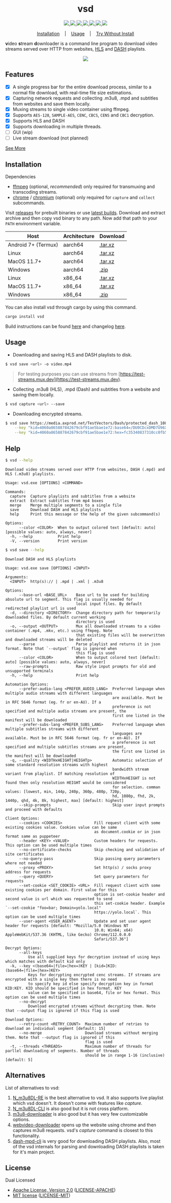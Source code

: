 <h1 align="center">vsd</h1>

<p align="center">
  <a href="https://github.com/clitic/vsd">
    <img src="https://img.shields.io/github/downloads/clitic/vsd/total?logo=github&style=flat-square">
  </a>
  <a href="https://crates.io/crates/vsd">
    <img src="https://img.shields.io/crates/d/vsd?logo=rust&style=flat-square">
  </a>
  <a href="https://crates.io/crates/vsd">
    <img src="https://img.shields.io/crates/v/vsd?style=flat-square">
  </a>
  <a href="https://github.com/clitic/vsd">
    <img src="https://img.shields.io/github/actions/workflow/status/clitic/vsd/build.yml?logo=github&style=flat-square">
  </a>
  <a href="https://github.com/clitic/vsd#license">
    <img src="https://img.shields.io/crates/l/vsd?style=flat-square">
  </a>
  <a href="https://github.com/clitic/vsd">
    <img src="https://img.shields.io/github/repo-size/clitic/vsd?logo=github&style=flat-square">
  </a>
  <a href="https://colab.research.google.com/github/clitic/vsd/blob/main/vsd/vsd-on-colab.ipynb">
    <img src="https://img.shields.io/badge/Open%20In%20Colab-F9AB00?logo=googlecolab&color=525252&style=flat-square">
  </a>
</p>

<p align="center">
  <a href="#Installation">Installation</a>
  &nbsp;&nbsp;&nbsp;|&nbsp;&nbsp;&nbsp;
  <a href="#Usage">Usage</a>
  &nbsp;&nbsp;&nbsp;|&nbsp;&nbsp;&nbsp;
  <a href="https://colab.research.google.com/github/clitic/vsd/blob/main/vsd/vsd-on-colab.ipynb">Try Without Install</a>
</p>

**v**ideo **s**tream **d**ownloader is a command line program to download video streams served over HTTP from websites, [HLS](https://howvideo.works/#hls) and [DASH](https://howvideo.works/#dash) playlists.

<p align="center">
  <img src="https://github.com/clitic/vsd/blob/main/vsd/images/showcase.gif">
</p>

## Features

- [x] A single progress bar for the entire download process, similar to a normal file download, with real-time file size estimations.
- [x] Capturing network requests and collecting .m3u8, .mpd and subtitles from websites and save them locally.
- [x] Muxing streams to single video container using ffmpeg.
- [x] Supports `AES-128`, `SAMPLE-AES`, `CENC`, `CBCS`, `CENS` and `CBC1` decryption.
- [x] Supports HLS and DASH
- [x] Supports downloading in multiple threads.
- [ ] GUI (wip)
- [ ] Live stream download (not planned)

<a href="#Help">See More</a>

## Installation
  
Dependencies

- [ffmpeg](https://www.ffmpeg.org/download.html) (optional, *recommended*) only required for transmuxing and transcoding streams.
- [chrome](https://www.google.com/chrome) / [chromium](https://www.chromium.org/getting-involved/download-chromium/) (optional) only required for `capture` and `collect` subcommands. 

Visit [releases](https://github.com/clitic/vsd/releases) for prebuilt binaries or use [latest builds](https://nightly.link/clitic/vsd/workflows/build/main). Download and extract archive and then copy vsd binary to any path. Now add that path to your `PATH` environment variable. 

| Host                | Architecture | Download                                                                                                     |
|---------------------|--------------|--------------------------------------------------------------------------------------------------------------|
| Android 7+ (Termux) | aarch64      | [.tar.xz](https://github.com/clitic/vsd/releases/download/0.3.3/vsd-0.3.3-aarch64-linux-android.tar.xz)      |
| Linux               | aarch64      | [.tar.xz](https://github.com/clitic/vsd/releases/download/0.3.3/vsd-0.3.3-aarch64-unknown-linux-musl.tar.xz) |
| MacOS 11.7+         | aarch64      | [.tar.xz](https://github.com/clitic/vsd/releases/download/0.3.3/vsd-0.3.3-aarch64-apple-darwin.tar.xz)       |
| Windows             | aarch64      | [.zip](https://github.com/clitic/vsd/releases/download/0.3.3/vsd-0.3.3-aarch64-pc-windows-msvc.zip)          |
| Linux               | x86_64       | [.tar.xz](https://github.com/clitic/vsd/releases/download/0.3.3/vsd-0.3.3-x86_64-unknown-linux-musl.tar.xz)  |
| MacOS 11.7+         | x86_64       | [.tar.xz](https://github.com/clitic/vsd/releases/download/0.3.3/vsd-0.3.3-x86_64-apple-darwin.tar.xz)        |
| Windows             | x86_64       | [.zip](https://github.com/clitic/vsd/releases/download/0.3.3/vsd-0.3.3-x86_64-pc-windows-msvc.zip)           |

You can also install vsd through cargo by using this command. 

```bash
cargo install vsd
```

Build instructions can be found [here](https://github.com/clitic/vsd/blob/main/vsd/BUILD.md) and changelog [here](https://github.com/clitic/vsd/blob/main/vsd/CHANGELOG.md).

## Usage

- Downloading and saving HLS and DASH playlists to disk.

```bash
$ vsd save <url> -o video.mp4
```

> For testing purposes you can use streams from [https://test-streams.mux.dev](https://test-streams.mux.dev).

- Collecting .m3u8 (HLS), .mpd (Dash) and subtitles from a website and saving them locally.

```bash
$ vsd capture <url> --save
```

- Downloading encrypted streams.

```bash
$ vsd save https://media.axprod.net/TestVectors/Dash/protected_dash_1080p_h264_singlekey/manifest.mpd \
    --key "kid=4060a865887842679cbf91ae5bae1e72:base64=/DU0CDcxDMD7U96X4ipp4A==" \
    --key "kid=4060a865887842679cbf91ae5bae1e72:hex=fc35340837310cc0fb53de97e22a69e0"
```

## Help

```bash
$ vsd --help
```

```
Download video streams served over HTTP from websites, DASH (.mpd) and HLS (.m3u8) playlists.

Usage: vsd.exe [OPTIONS] <COMMAND>

Commands:
  capture  Capture playlists and subtitles from a website
  extract  Extract subtitles from mp4 boxes
  merge    Merge multiple segments to a single file
  save     Download DASH and HLS playlists
  help     Print this message or the help of the given subcommand(s)

Options:
      --color <COLOR>  When to output colored text [default: auto] [possible values: auto, always, never]
  -h, --help           Print help
  -V, --version        Print version
```

```bash
$ vsd save --help
```

```
Download DASH and HLS playlists

Usage: vsd.exe save [OPTIONS] <INPUT>

Arguments:
  <INPUT>  http(s):// | .mpd | .xml | .m3u8

Options:
      --base-url <BASE_URL>    Base url to be used for building absolute url to segment. This flag is usually needed for
                               local input files. By default redirected playlist url is used
  -d, --directory <DIRECTORY>  Change directory path for temporarily downloaded files. By default current working
                               directory is used
  -o, --output <OUTPUT>        Mux all downloaded streams to a video container (.mp4, .mkv, etc.) using ffmpeg. Note
                               that existing files will be overwritten and downloaded streams will be deleted
      --parse                  Parse playlist and returns it in json format. Note that `--output` flag is ignored when
                               this flag is used
      --color <COLOR>          When to output colored text [default: auto] [possible values: auto, always, never]
      --raw-prompts            Raw style input prompts for old and unsupported terminals
  -h, --help                   Print help

Automation Options:
      --prefer-audio-lang <PREFER_AUDIO_LANG>  Preferred language when multiple audio streams with different languages
                                               are available. Must be in RFC 5646 format (eg. fr or en-AU). If a
                                               preference is not specified and multiple audio streams are present, the
                                               first one listed in the manifest will be downloaded
      --prefer-subs-lang <PREFER_SUBS_LANG>    Preferred language when multiple subtitles streams with different
                                               languages are available. Must be in RFC 5646 format (eg. fr or en-AU). If
                                               a preference is not specified and multiple subtitles streams are present,
                                               the first one listed in the manifest will be downloaded
  -q, --quality <WIDTHxHEIGHT|HEIGHTp>         Automatic selection of some standard resolution streams with highest
                                               bandwidth stream variant from playlist. If matching resolution of
                                               WIDTHxHEIGHT is not found then only resolution HEIGHT would be considered
                                               for selection. comman values: [lowest, min, 144p, 240p, 360p, 480p, 720p,
                                               hd, 1080p, fhd, 2k, 1440p, qhd, 4k, 8k, highest, max] [default: highest]
      --skip-prompts                           Skip user input prompts and proceed with defaults

Client Options:
      --cookies <COOKIES>              Fill request client with some existing cookies value. Cookies value can be same
                                       as document.cookie or in json format same as puppeteer
      --header <KEY> <VALUE>           Custom headers for requests. This option can be used multiple times
      --no-certificate-checks          Skip checking and validation of site certificates
      --no-query-pass                  Skip passing query parameters where not needed
      --proxy <PROXY>                  Set http(s) / socks proxy address for requests
      --query <QUERY>                  Set query parameters for requests
      --set-cookie <SET_COOKIE> <URL>  Fill request client with some existing cookies per domain. First value for this
                                       option is set-cookie header and second value is url which was requested to send
                                       this set-cookie header. Example `--set-cookie "foo=bar; Domain=yolo.local"
                                       https://yolo.local`. This option can be used multiple times
      --user-agent <USER_AGENT>        Update and set user agent header for requests [default: "Mozilla/5.0 (Windows NT
                                       10.0; Win64; x64) AppleWebKit/537.36 (KHTML, like Gecko) Chrome/112.0.0.0
                                       Safari/537.36"]

Decrypt Options:
      --all-keys
          Use all supplied keys for decryption instead of using keys which matches with default kid only
  -k, --key <(base64=|file=|hex=)KEY | [kid=]KID:(base64=|file=|hex=)KEY>
          Keys for decrypting encrypted cenc streams. If streams are encrypted with a single key then there is no need
          to specify key id else specify decryption key in format KID:KEY. KID should be specified in hex format. KEY
          value can be specified in base64, file or hex format. This option can be used multiple times
      --no-decrypt
          Download encrypted streams without decrypting them. Note that --output flag is ignored if this flag is used

Download Options:
      --retry-count <RETRY_COUNT>  Maximum number of retries to download an individual segment [default: 15]
      --no-merge                   Download streams without merging them. Note that --output flag is ignored if this
                                   flag is used
  -t, --threads <THREADS>          Maximum number of threads for parllel downloading of segments. Number of threads
                                   should be in range 1-16 (inclusive) [default: 5]
```

## Alternatives

List of alternatives to vsd:

1. [N_m3u8DL-RE](https://github.com/nilaoda/N_m3u8DL-RE) is the best alternative to vsd. It also supports live playlist which vsd doesn't. It doesn't come with features like *capture*.
2. [N_m3u8DL-CLI](https://github.com/nilaoda/N_m3u8DL-CLI) is also good but it is not cross platform.
3. [m3u8-downloader](https://github.com/llychao/m3u8-downloader) is also good but it has very few customizable options.
4. [webvideo-downloader](https://github.com/jaysonlong/webvideo-downloader) opens up the website using chrome and then captures m3u8 requests. vsd's *capture* command is closest to this functionality.
5. [dash-mpd-cli](https://github.com/emarsden/dash-mpd-cli) is very good for downloading DASH playlists. Also, most of the vsd internals for parsing and downloading DASH playlists is taken for it's main project.

## License

Dual Licensed

- [Apache License, Version 2.0](https://www.apache.org/licenses/LICENSE-2.0) ([LICENSE-APACHE](LICENSE-APACHE))
- [MIT license](https://opensource.org/licenses/MIT) ([LICENSE-MIT](LICENSE-MIT))

